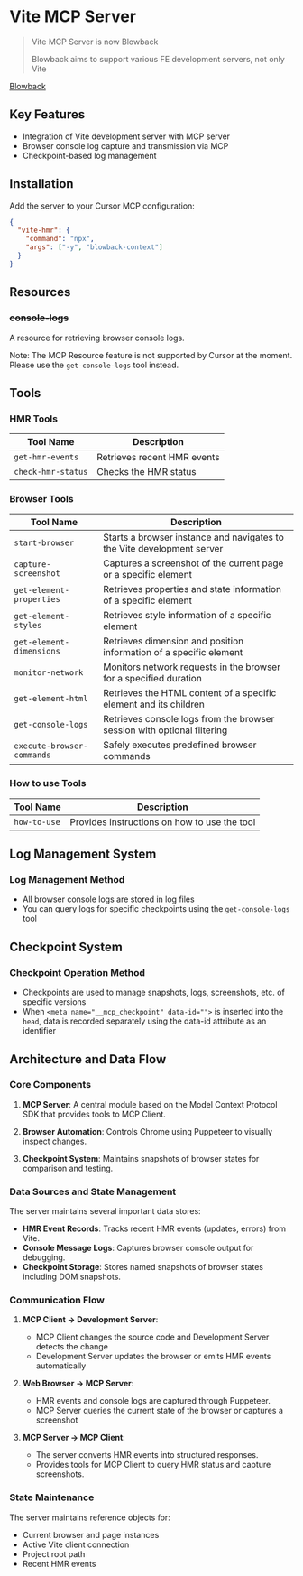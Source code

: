 # Vite MCP Server

> Vite MCP Server is now Blowback
>
> Blowback aims to support various FE development servers, not only Vite

[Blowback](https://www.npmjs.com/package/blowback-context)

## Key Features

- Integration of Vite development server with MCP server
- Browser console log capture and transmission via MCP
- Checkpoint-based log management

## Installation

Add the server to your Cursor MCP configuration:

```json
{
  "vite-hmr": {
    "command": "npx",
    "args": ["-y", "blowback-context"]
  }
}
```

## Resources

### ~~console-logs~~

A resource for retrieving browser console logs.

Note: The MCP Resource feature is not supported by Cursor at the moment. Please use the `get-console-logs` tool instead.

## Tools

### HMR Tools

| Tool Name | Description |
|-----------|-------------|
| `get-hmr-events` | Retrieves recent HMR events |
| `check-hmr-status` | Checks the HMR status |

### Browser Tools

| Tool Name | Description |
|-----------|-------------|
| `start-browser` | Starts a browser instance and navigates to the Vite development server |
| `capture-screenshot` | Captures a screenshot of the current page or a specific element |
| `get-element-properties` | Retrieves properties and state information of a specific element |
| `get-element-styles` | Retrieves style information of a specific element |
| `get-element-dimensions` | Retrieves dimension and position information of a specific element |
| `monitor-network` | Monitors network requests in the browser for a specified duration |
| `get-element-html` | Retrieves the HTML content of a specific element and its children |
| `get-console-logs` | Retrieves console logs from the browser session with optional filtering |
| `execute-browser-commands` | Safely executes predefined browser commands |

### How to use Tools

| Tool Name | Description |
|-----------|-------------|
| `how-to-use` | Provides instructions on how to use the tool |

## Log Management System

### Log Management Method

- All browser console logs are stored in log files
- You can query logs for specific checkpoints using the `get-console-logs` tool

## Checkpoint System

### Checkpoint Operation Method
- Checkpoints are used to manage snapshots, logs, screenshots, etc. of specific versions
- When `<meta name="__mcp_checkpoint" data-id="">` is inserted into the `head`, data is recorded separately using the data-id attribute as an identifier

## Architecture and Data Flow

### Core Components

1. **MCP Server**: A central module based on the Model Context Protocol SDK that provides tools to MCP Client.

2. **Browser Automation**: Controls Chrome using Puppeteer to visually inspect changes.

3. **Checkpoint System**: Maintains snapshots of browser states for comparison and testing.

### Data Sources and State Management

The server maintains several important data stores:

- **HMR Event Records**: Tracks recent HMR events (updates, errors) from Vite.
- **Console Message Logs**: Captures browser console output for debugging.
- **Checkpoint Storage**: Stores named snapshots of browser states including DOM snapshots.

### Communication Flow

1. **MCP Client → Development Server**:
   - MCP Client changes the source code and Development Server detects the change
   - Development Server updates the browser or emits HMR events automatically

2. **Web Browser → MCP Server**:
   - HMR events and console logs are captured through Puppeteer.
   - MCP Server queries the current state of the browser or captures a screenshot

3. **MCP Server → MCP Client**:
   - The server converts HMR events into structured responses.
   - Provides tools for MCP Client to query HMR status and capture screenshots.

### State Maintenance

The server maintains reference objects for:
- Current browser and page instances
- Active Vite client connection
- Project root path
- Recent HMR events
